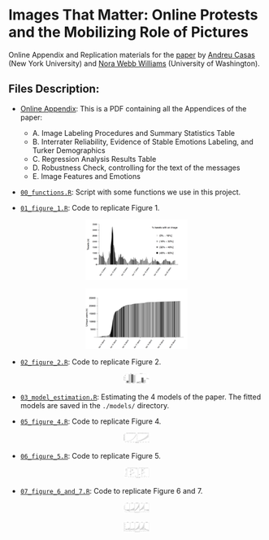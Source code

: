 # Images That Matter: Online Protests and the Mobilizing Role of Pictures
Online Appendix and Replication materials for the [paper](http://andreucasas.com/casas_webb_williams_Images_That_Matter_25April2017.pdf) by [Andreu Casas](http://andreucasas.com/) (New York University) and [Nora Webb Williams](https://norawebbwilliams.github.io/) (University of Washington).

## Files Description:
- [Online Appendix](https://github.com/CasAndreu/Images_That_Matter/blob/master/casas_webb_williams_Images_That_Matter_OnlineAppendix_25April2017.pdf): This is a PDF containing all the Appendices of the paper:
  - A. Image Labeling Procedures and Summary Statistics Table
  - B. Interrater Reliability, Evidence of Stable Emotions Labeling, and Turker Demographics
  - C. Regression Analysis Results Table
  - D. Robustness Check, controlling for the text of the messages
  - E. Image Features and Emotions
  
- [`00_functions.R`](https://github.com/CasAndreu/Images_That_Matter/blob/master/code/00_functions.R): Script with some functions we use in this project.
  
- [`01_figure_1.R`](https://github.com/CasAndreu/Images_That_Matter/blob/master/code/01_figure_1.R): Code to replicate Figure 1.

<p align="center">
  <img src="images_png/figure_1a.png" style="width: 200px;"/>
</p>
<p align="center">
  <img src="images_png/figure_1b.png" style="width: 200px;"/>
</p>

- [`02_figure_2.R`](https://github.com/CasAndreu/Images_That_Matter/blob/master/code/02_figure_2.R): Code to replicate Figure 2.

<p align="center">
  <img src="images_png/figure_2.png" style="width: 50px;"/>
</p>

- [`03_model_estimation.R`](https://github.com/CasAndreu/Images_That_Matter/blob/master/code/03_model_estimation.R): Estimating the 4 models of the paper. The fitted models are saved in the `./models/` directory.

- [`05_figure_4.R`](https://github.com/CasAndreu/Images_That_Matter/blob/master/code/05_figure_4.R): Code to replicate Figure 4.

<p align="center">
  <img src="images_png/figure_4.png" style="width: 50px;"/>
</p>

- [`06_figure_5.R`](https://github.com/CasAndreu/Images_That_Matter/blob/master/code/06_figure_5.R): Code to replicate Figure 5.

<p align="center">
  <img src="images_png/figure_5.png" style="width: 50px;"/>
</p>

- [`07_figure_6_and_7.R`](https://github.com/CasAndreu/Images_That_Matter/blob/master/code/07_figure_6_and_7.R): Code to replicate Figure 6 and 7.

<p align="center">
  <img src="images_png/figure_6.png" style="width: 50px;"/>
</p>

<p align="center">
  <img src="images_png/figure_7.png" style="width: 50px;"/>
</p>
